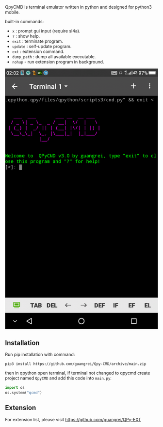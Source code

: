 QpyCMD is terminal emulator written in python and designed for python3 mobile.

built-in commands:
 -  `x`                         :  prompt gui input (require sl4a).
 -  `?`                         :  show help.
 -  `exit`                     :  terminate program.
 -  `update`               :  self-update program.
 -  `ext`                      :  extension command.
 -  `dump_path`        : dump all available executable.
  - `nohup` - run extension program in background.

![Screenshot](screenshot.png)

## Installation

Run pip installation with command:
```
pip3 install https://github.com/guangrei/Qpy-CMD/archive/main.zip
```
then in qpython open terminal, if terminal not changed to qpycmd create project named `QpyCMD` and add this code into `main.py`:

```python
import os
os.system("qcmd")
```

## Extension

For extension list, please visit https://github.com/guangrei/QPy-EXT